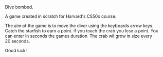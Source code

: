 Dive bombed.

A game created in scratch for Harvard's CS50x course.

The aim of the game is to move the diver using the keyboards arrow keys.
Catch the starfish to earn a point.
If you touch the crab you lose a point.
You can enter in seconds the games duration.
The crab wil grow in size every 20 seconds.

Good luck!
